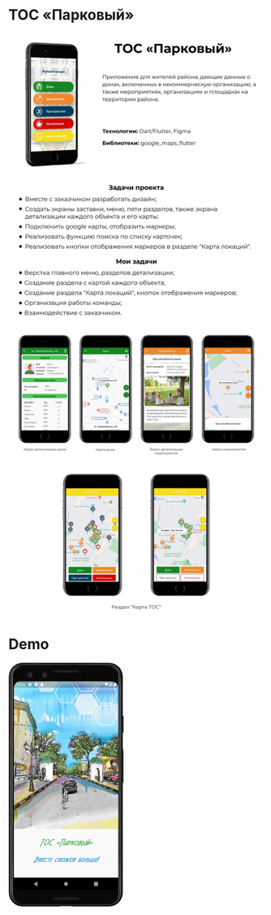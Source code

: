 # ТОС «Парковый»

![](https://github.com/moran020/TOS_Parkoviy/blob/main/demo/presentation/Slide_1.png) 
![](https://github.com/moran020/TOS_Parkoviy/blob/main/demo/presentation/Slide_2.png) 
![](https://github.com/moran020/TOS_Parkoviy/blob/main/demo/presentation/Slide_3.png) 
![](https://github.com/moran020/TOS_Parkoviy/blob/main/demo/presentation/Slide_4.png) 

#

# Demo

![](https://github.com/moran020/TOS_Parkoviy/blob/main/demo/demo.gif) 

